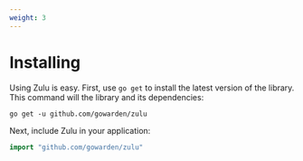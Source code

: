 ```yaml
---
weight: 3
---
```


# Installing

Using Zulu is easy. First, use `go get` to install the latest version
of the library. This command will the library and its dependencies:

    go get -u github.com/gowarden/zulu

Next, include Zulu in your application:

```go
import "github.com/gowarden/zulu"
```
